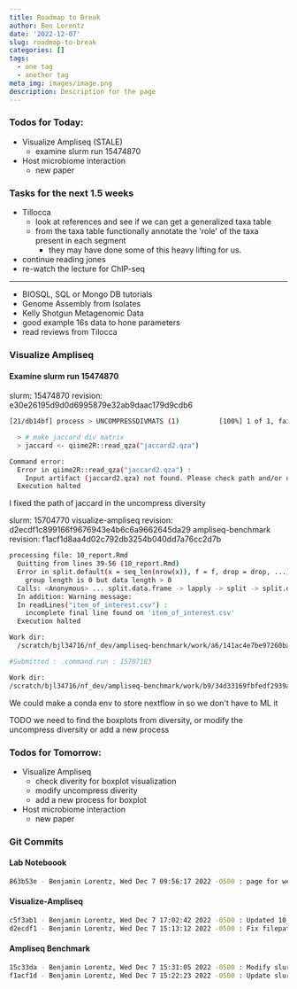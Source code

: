 ```yaml
---
title: Roadmap to Break
author: Ben Lorentz
date: '2022-12-07'
slug: roadmap-to-break
categories: []
tags:
  - one tag
  - another tag
meta_img: images/image.png
description: Description for the page
---
```


### Todos for Today:

- Visualize Ampliseq (STALE)
  - examine slurm run 15474870
- Host microbiome interaction
  - new paper
  
### Tasks for the next 1.5 weeks

- Tillocca
  - look at references and see if we can get a generalized taxa table
  - from the taxa table functionally annotate the 'role' of the taxa present in each segment
    - they may have done some of this heavy lifting for us.
- continue reading jones
- re-watch the lecture for ChIP-seq

---

- BIOSQL, SQL or Mongo DB tutorials
- Genome Assembly from Isolates
- Kelly Shotgun Metagenomic Data
- good example 16s data to hone parameters
- read reviews from Tilocca

  
### Visualize Ampliseq

#### Examine slurm run 15474870

slurm: 15474870
revision: e30e26195d9d0d6995879e32ab9daac179d9cdb6

```bash
[21/db14bf] process > UNCOMPRESSDIVMATS (1)          [100%] 1 of 1, failed: 1 ✘

  > # make jaccard div matrix
  > jaccard <- qiime2R::read_qza("jaccard2.qza")

Command error:
  Error in qiime2R::read_qza("jaccard2.qza") :
    Input artifact (jaccard2.qza) not found. Please check path and/or use list.files() to see files in current working directory.
  Execution halted
```

I fixed the path of jaccard in the uncompress diversity

slurm: 15704770
visualize-ampliseq revision: d2ecdf1c899166f9676943e4b6c6a9662645da29
ampliseq-benchmark revision: f1acf1d8aa4d02c792db3254b040dd7a76cc2d7b

```bash
processing file: 10_report.Rmd
  Quitting from lines 39-56 (10_report.Rmd) 
  Error in split.default(x = seq_len(nrow(x)), f = f, drop = drop, ...) : 
    group length is 0 but data length > 0
  Calls: <Anonymous> ... split.data.frame -> lapply -> split -> split.default
  In addition: Warning message:
  In readLines("item_of_interest.csv") :
    incomplete final line found on 'item_of_interest.csv'
  Execution halted

Work dir:
  /scratch/bjl34716/nf_dev/ampliseq-benchmark/work/a6/141ac4e7be97260ba0e75058b5ef5f

#Submitted : .command.run : 15707183

Work dir: 
/scratch/bjl34716/nf_dev/ampliseq-benchmark/work/b9/34d33169fbfedf2939aeb51a21caea
```

We could make a conda env to store nextflow in so we don't have to ML it

TODO we need to find the boxplots from diversity, or modify the uncompress diversity or add a new process

### Todos for Tomorrow:

- Visualize Ampliseq 
  - check diverity for boxplot visualization
  - modify uncompress diverity
  - add a new process for boxplot
- Host microbiome interaction
  - new paper
  
### Git Commits

#### Lab Noteboook

```bash
863b53e - Benjamin Lorentz, Wed Dec 7 09:56:17 2022 -0500 : page for wednesday
```

#### Visualize-Ampliseq

```bash
c5f3ab1 - Benjamin Lorentz, Wed Dec 7 17:02:42 2022 -0500 : Updated 10_report.md
d2ecdf1 - Benjamin Lorentz, Wed Dec 7 15:13:12 2022 -0500 : Fix filepaths uncomress_diversity.r
```

#### Ampliseq Benchmark

```bash
15c33da - Benjamin Lorentz, Wed Dec 7 15:31:05 2022 -0500 : Modify slurm-sub-(low,med,high)
f1acf1d - Benjamin Lorentz, Wed Dec 7 15:22:23 2022 -0500 : Update slurm-sub-med.sh
```
